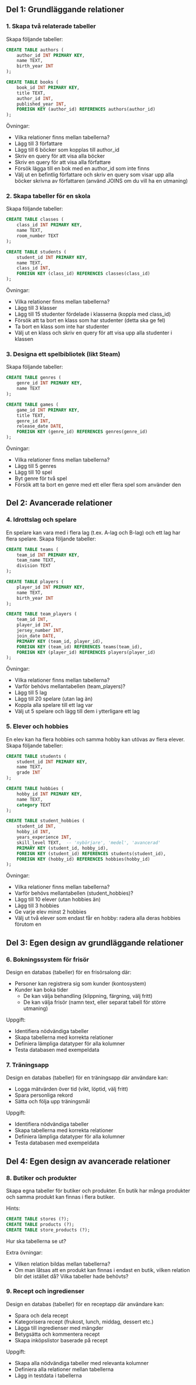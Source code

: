 ## Del 1: Grundläggande relationer

### 1. Skapa två relaterade tabeller

Skapa följande tabeller:

```sql
CREATE TABLE authors (
    author_id INT PRIMARY KEY,
    name TEXT,
    birth_year INT
);

CREATE TABLE books (
    book_id INT PRIMARY KEY,
    title TEXT,
    author_id INT,
    published_year INT,
    FOREIGN KEY (author_id) REFERENCES authors(author_id)
);
```

Övningar:

- Vilka relationer finns mellan tabellerna?
- Lägg till 3 författare
- Lägg till 6 böcker som kopplas till author_id
- Skriv en query för att visa alla böcker
- Skriv en query för att visa alla författare
- Försök lägga till en bok med en author_id som inte finns
- Välj ut en befintlig författare och skriv en query som visar upp alla böcker skrivna av författaren (använd JOINS om du vill ha en utmaning)

### 2. Skapa tabeller för en skola

Skapa följande tabeller:

```sql
CREATE TABLE classes (
    class_id INT PRIMARY KEY,
    name TEXT,
    room_number TEXT
);

CREATE TABLE students (
    student_id INT PRIMARY KEY,
    name TEXT,
    class_id INT,
    FOREIGN KEY (class_id) REFERENCES classes(class_id)
);
```

Övningar:

- Vilka relationer finns mellan tabellerna?
- Lägg till 3 klasser
- Lägg till 15 studenter fördelade i klasserna (koppla med class_id)
- Försök att ta bort en klass som har studenter (detta ska ge fel)
- Ta bort en klass som inte har studenter
- Välj ut en klass och skriv en query för att visa upp alla studenter i klassen

### 3. Designa ett spelbibliotek (likt Steam)

Skapa följande tabeller:

```sql
CREATE TABLE genres (
    genre_id INT PRIMARY KEY,
    name TEXT
);

CREATE TABLE games (
    game_id INT PRIMARY KEY,
    title TEXT,
    genre_id INT,
    release_date DATE,
    FOREIGN KEY (genre_id) REFERENCES genres(genre_id)
);
```

Övningar:

- Vilka relationer finns mellan tabellerna?
- Lägg till 5 genres
- Lägg till 10 spel
- Byt genre för två spel
- Försök att ta bort en genre med ett eller flera spel som använder den

## Del 2: Avancerade relationer

### 4. Idrottslag och spelare

En spelare kan vara med i flera lag (t.ex. A-lag och B-lag) och ett lag har flera spelare. Skapa följande tabeller:

```sql
CREATE TABLE teams (
    team_id INT PRIMARY KEY,
    team_name TEXT,
    division TEXT
);

CREATE TABLE players (
    player_id INT PRIMARY KEY,
    name TEXT,
    birth_year INT
);

CREATE TABLE team_players (
    team_id INT,
    player_id INT,
    jersey_number INT,
    join_date DATE,
    PRIMARY KEY (team_id, player_id),
    FOREIGN KEY (team_id) REFERENCES teams(team_id),
    FOREIGN KEY (player_id) REFERENCES players(player_id)
);
```

Övningar:

- Vilka relationer finns mellan tabellerna?
- Varför behövs mellantabellen (team_players)?
- Lägg till 5 lag
- Lägg till 20 spelare (utan lag än)
- Koppla alla spelare till ett lag var
- Välj ut 5 spelare och lägg till dem i ytterligare ett lag

### 5. Elever och hobbies

En elev kan ha flera hobbies och samma hobby kan utövas av flera elever. Skapa följande tabeller:

```sql
CREATE TABLE students (
    student_id INT PRIMARY KEY,
    name TEXT,
    grade INT
);

CREATE TABLE hobbies (
    hobby_id INT PRIMARY KEY,
    name TEXT,
    category TEXT
);

CREATE TABLE student_hobbies (
    student_id INT,
    hobby_id INT,
    years_experience INT,
    skill_level TEXT,  -- 'nybörjare', 'medel', 'avancerad'
    PRIMARY KEY (student_id, hobby_id),
    FOREIGN KEY (student_id) REFERENCES students(student_id),
    FOREIGN KEY (hobby_id) REFERENCES hobbies(hobby_id)
);
```

Övningar:

- Vilka relationer finns mellan tabellerna?
- Varför behövs mellantabellen (student_hobbies)?
- Lägg till 10 elever (utan hobbies än)
- Lägg till 3 hobbies
- Ge varje elev minst 2 hobbies
- Välj ut två elever som endast får en hobby: radera alla deras hobbies förutom en

## Del 3: Egen design av grundläggande relationer

### 6. Bokningssystem för frisör

Design en databas (tabeller) för en frisörsalong där:

- Personer kan registrera sig som kunder (kontosystem)
- Kunder kan boka tider
  - De kan välja behandling (klippning, färgning, välj fritt)
  - De kan välja frisör (namn text, eller separat tabell för större utmaning)

Uppgift:

- Identifiera nödvändiga tabeller
- Skapa tabellerna med korrekta relationer
- Definiera lämpliga datatyper för alla kolumner
- Testa databasen med exempeldata

### 7. Träningsapp

Design en databas (tabeller) för en träningsapp där användare kan:

- Logga mätvärden över tid (vikt, löptid, välj fritt)
- Spara personliga rekord
- Sätta och följa upp träningsmål

Uppgift:

- Identifiera nödvändiga tabeller
- Skapa tabellerna med korrekta relationer
- Definiera lämpliga datatyper för alla kolumner
- Testa databasen med exempeldata

## Del 4: Egen design av avancerade relationer

### 8. Butiker och produkter

Skapa egna tabeller för butiker och produkter. En butik har många produkter och samma produkt kan finnas i flera butiker.

Hints:

```sql
CREATE TABLE stores (?);
CREATE TABLE products (?);
CREATE TABLE store_products (?);
```

Hur ska tabellerna se ut?

Extra övningar:

- Vilken relation bildas mellan tabellerna?
- Om man låtsas att en produkt kan finnas i endast en butik, vilken relation blir det istället då? Vilka tabeller hade behövts?

### 9. Recept och ingredienser

Design en databas (tabeller) för en receptapp där användare kan:

- Spara och dela recept
- Kategorisera recept (frukost, lunch, middag, dessert etc.)
- Lägga till ingredienser med mängder
- Betygsätta och kommentera recept
- Skapa inköpslistor baserade på recept

Uppgift:

- Skapa alla nödvändiga tabeller med relevanta kolumner
- Definiera alla relationer mellan tabellerna
- Lägg in testdata i tabellerna
